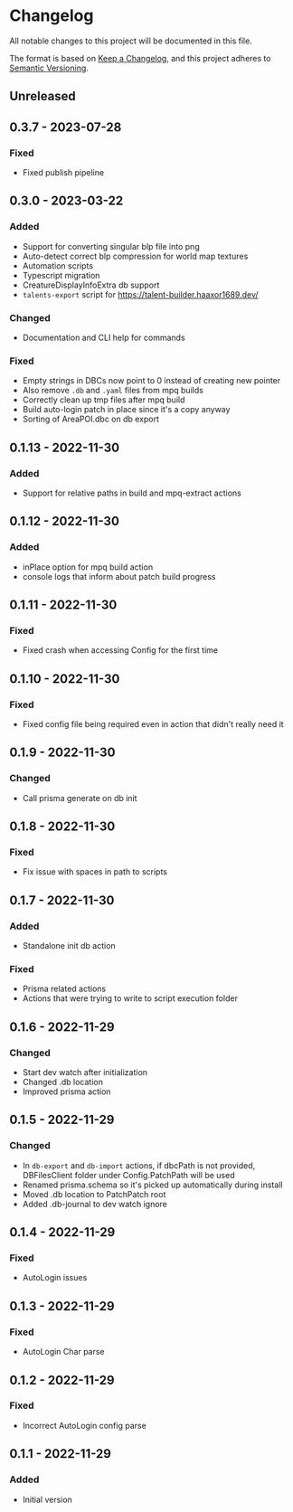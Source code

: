 # Changelog

All notable changes to this project will be documented in this file.

The format is based on [Keep a Changelog](https://keepachangelog.com/en/1.0.0/),
and this project adheres to [Semantic Versioning](https://semver.org/spec/v2.0.0.html).

## Unreleased

## 0.3.7 - 2023-07-28
### Fixed
- Fixed publish pipeline

## 0.3.0 - 2023-03-22
### Added
- Support for converting singular blp file into png
- Auto-detect correct blp compression for world map textures
- Automation scripts
- Typescript migration
- CreatureDisplayInfoExtra db support
- `talents-export` script for https://talent-builder.haaxor1689.dev/

### Changed
- Documentation and CLI help for commands

### Fixed
- Empty strings in DBCs now point to 0 instead of creating new pointer
- Also remove `.db` and `.yaml` files from mpq builds
- Correctly clean up tmp files after mpq build
- Build auto-login patch in place since it's a copy anyway
- Sorting of AreaPOI.dbc on db export

## 0.1.13 - 2022-11-30
### Added
- Support for relative paths in build and mpq-extract actions

## 0.1.12 - 2022-11-30
### Added
- inPlace option for mpq build action
- console logs that inform about patch build progress

## 0.1.11 - 2022-11-30
### Fixed
- Fixed crash when accessing Config for the first time

## 0.1.10 - 2022-11-30
### Fixed
- Fixed config file being required even in action that didn't really need it

## 0.1.9 - 2022-11-30
### Changed
- Call prisma generate on db init

## 0.1.8 - 2022-11-30
### Fixed
- Fix issue with spaces in path to scripts

## 0.1.7 - 2022-11-30
### Added
- Standalone init db action

### Fixed
- Prisma related actions
- Actions that were trying to write to script execution folder

## 0.1.6 - 2022-11-29
### Changed
- Start dev watch after initialization
- Changed .db location
- Improved prisma action

## 0.1.5 - 2022-11-29
### Changed
- In `db-export` and `db-import` actions, if dbcPath is not provided, DBFilesClient folder under Config.PatchPath will be used
- Renamed prisma.schema so it's picked up automatically during install
- Moved .db location to PatchPatch root
- Added .db-journal to dev watch ignore

## 0.1.4 - 2022-11-29
### Fixed
- AutoLogin issues

## 0.1.3 - 2022-11-29
### Fixed
- AutoLogin Char parse

## 0.1.2 - 2022-11-29
### Fixed
- Incorrect AutoLogin config parse

## 0.1.1 - 2022-11-29
### Added
- Initial version
